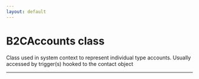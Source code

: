 ```yaml
---
layout: default
---
```

# B2CAccounts class

Class used in system context to represent individual type accounts.  Usually accessed by trigger(s) hooked to the contact object</description>

---
